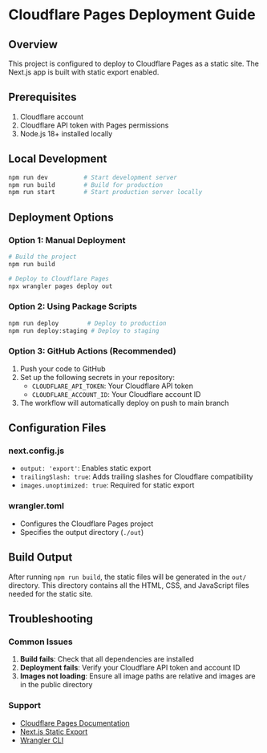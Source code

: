 # Cloudflare Pages Deployment Guide

## Overview
This project is configured to deploy to Cloudflare Pages as a static site. The Next.js app is built with static export enabled.

## Prerequisites
1. Cloudflare account
2. Cloudflare API token with Pages permissions
3. Node.js 18+ installed locally

## Local Development
```bash
npm run dev          # Start development server
npm run build        # Build for production
npm run start        # Start production server locally
```

## Deployment Options

### Option 1: Manual Deployment
```bash
# Build the project
npm run build

# Deploy to Cloudflare Pages
npx wrangler pages deploy out
```

### Option 2: Using Package Scripts
```bash
npm run deploy        # Deploy to production
npm run deploy:staging # Deploy to staging
```

### Option 3: GitHub Actions (Recommended)
1. Push your code to GitHub
2. Set up the following secrets in your repository:
   - `CLOUDFLARE_API_TOKEN`: Your Cloudflare API token
   - `CLOUDFLARE_ACCOUNT_ID`: Your Cloudflare account ID
3. The workflow will automatically deploy on push to main branch

## Configuration Files

### next.config.js
- `output: 'export'`: Enables static export
- `trailingSlash: true`: Adds trailing slashes for Cloudflare compatibility
- `images.unoptimized: true`: Required for static export

### wrangler.toml
- Configures the Cloudflare Pages project
- Specifies the output directory (`./out`)

## Build Output
After running `npm run build`, the static files will be generated in the `out/` directory. This directory contains all the HTML, CSS, and JavaScript files needed for the static site.

## Troubleshooting

### Common Issues
1. **Build fails**: Check that all dependencies are installed
2. **Deployment fails**: Verify your Cloudflare API token and account ID
3. **Images not loading**: Ensure all image paths are relative and images are in the public directory

### Support
- [Cloudflare Pages Documentation](https://developers.cloudflare.com/pages/)
- [Next.js Static Export](https://nextjs.org/docs/app/building-your-application/deploying/static-exports)
- [Wrangler CLI](https://developers.cloudflare.com/workers/wrangler/)
